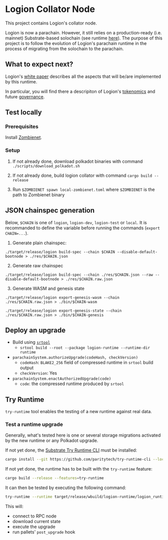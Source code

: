 # Logion Collator Node

This project contains Logion's collator node.

Logion is now a parachain. However, it still relies on a production-ready (i.e. mainnet) Substrate-based
solochain (see runtime [here](https://github.com/logion-network/logion-node)). The purpose of
this project is to follow the evolution of Logion's parachain runtime in the process of
migrating from the solochain to the parachain.

## What to expect next?

Logion's [white paper](https://docs.logion.network/logion-white-paper/) describes all the aspects that
will be/are implemented by this runtime.

In particular, you will find there a descripiton of Logion's [tokenomics](https://docs.logion.network/logion-white-paper/tokenomics/introduction-to-logion-tokenomics)
and future [governance](https://docs.logion.network/logion-white-paper/governance/the-logion-governance-model-in-a-nutshell).

## Test locally

### Prerequisites

Install [Zombienet](https://github.com/paritytech/zombienet).

### Setup

1. If not already done, download polkadot binaries with command `./scripts/download_polkadot.sh`

2. If not already done, build logion collator with command `cargo build --release`

3. Run `$ZOMBIENET spawn local-zombienet.toml` where `$ZOMBIENET` is the path to Zombienet binary

## JSON chainspec generation

Below, `$CHAIN` is one of `logion`, `logion-dev`, `logion-test` or `local`. It is recommanded to define the variable before running the commands (`export CHAIN=...`).

1. Generate plain chainspec:

```
./target/release/logion build-spec --chain $CHAIN --disable-default-bootnode > ./res/$CHAIN.json
```

2. Generate raw chainspec

```
./target/release/logion build-spec --chain ./res/$CHAIN.json --raw --disable-default-bootnode > ./res/$CHAIN.raw.json
```

3. Generate WASM and genesis state

```
./target/release/logion export-genesis-wasm --chain ./res/$CHAIN.raw.json > ./bin/$CHAIN-wasm
```

```
./target/release/logion export-genesis-state --chain ./res/$CHAIN.raw.json > ./bin/$CHAIN-genesis
```

## Deploy an upgrade

- Build using [`srtool`](https://docs.substrate.io/reference/command-line-tools/srtool/)
  - `srtool build --root --package logion-runtime --runtime-dir runtime`
- `parachainSystem.authorizeUpgrade(codeHash, checkVersion)`
  - `codeHash`: `BLAKE2_256` field of compressed runtime in `srtool` build output
  - `checkVersion`: Yes
- `parachainSystem.enactAuthorizedUpgrade(code)`
  - `code`: the compressed runtime produced by `srtool`

## Try Runtime

`try-runtime` tool enables the testing of a new runtime against real data.

### Test a runtime upgrade

Generally, what's tested here is one or several storage migrations activated by the new runtime or any Polkadot upgrade.

If not yet done, the [Substrate Try Runtime CLI](https://github.com/paritytech/try-runtime-cli) must be installed:

```sh
cargo install --git https://github.com/paritytech/try-runtime-cli --locked
```

If not yet done, the runtime has to be built with the `try-runtime` feature:

```sh
cargo build --release --features=try-runtime
```

It can then be tested by executing the following command:

```sh
try-runtime --runtime target/release/wbuild/logion-runtime/logion_runtime.compact.compressed.wasm on-runtime-upgrade live --uri wss://para-rpc01.logion.network:443
```

This will:
- connect to RPC node
- download current state
- execute the upgrade
- run pallets' `post_upgrade` hook
